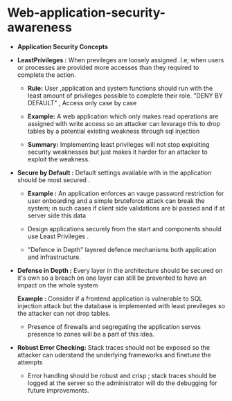 # Web-application-security-awareness

* **Application Security Concepts**

* **LeastPrivileges :** When previleges are loosely assigned .I.e; when users or processes are provided more accesses than they required to complete the action. 
     
	 * **Rule:** User ,application and system functions should run with the least amount of privileges possible to complete their role.
	             "DENY BY DEFAULT" , Access only case by case
     
	 * **Example:** A web application which only makes read operations are assigned with write access so an attacker can levarage this to drop tables by a potential existing weakness through sql injection
	 
	 * **Summary:** Implementing least privileges will not stop exploiting security weaknesses but just makes it harder for an attacker to exploit the weakness.
	 

* **Secure by Default :** Default settings available with in the application should be most secured .

     * **Example :** An application enforces an vauge password restriction for user onboarding and a simple bruteforce attack can break the system; in such cases if client side validations are bi passed and if at server side this data
     
     * Design applications securely from the start and components should use Least Privileges .
     * "Defence in Depth" layered defence mechanisms both application and infrastructure.
     

* **Defense in Depth :** Every layer in the architecture should be secured on it's own so a breach on one layer can still be prevented to have an impact on the whole system
	
	**Example :** Consider if a frontend application is vulnerable to SQL injection attack but the database is implemented with  least previleges so the attacker can not drop tables.
	* Presence of firewalls and segregating the application serves presence to zones will be a part of this idea.
	
	
* **Robust Error Checking:** Stack traces should not be exposed so the attacker can uderstand the underlying frameworks and finetune the attempts 
 
     * Error handling should be robust and crisp ; stack traces should be logged at the server so the administrator will do the debugging for future improvements.
	
	
	
     

